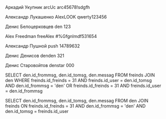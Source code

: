 Аркадий 
Укупник
arcUc
arc45678!sdgfh


Александр
Лукашенко
AlexLOOK
qwerty123456


Денис
Белоцерковцев
den
123


Alex
Freedman
freeAlex
#%Gfgnlmdf531654


Александр
Пушной
push
14789632


Денис
Денисов
denden
321


Денис
Старовойтов
denstar
000



SELECT den.id_frommsg, den.id_tomsg, den.messag
FROM freinds
JOIN den
WHERE freinds.id_freinds = 31 AND freinds.id_user = den.id_tomsg AND den.id_frommsg = 'den' 
OR freinds.id_freinds = 31 AND freinds.id_user = den.id_frommsg



SELECT den.id_frommsg, den.id_tomsg, den.messag
FROM den
JOIN freinds
ON freinds.id_freinds = 31 AND den.id_frommsg = 'den' AND den.id_tomsg = freinds.id_user
